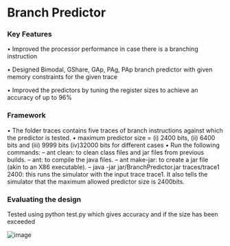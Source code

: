 
# Branch Predictor

### Key Features 
• Improved the processor performance in case there is a branching instruction

• Designed Bimodal, GShare, GAp, PAg, PAp branch predictor with given memory constraints for the given trace

• Improved the predictors by tuning the register sizes to achieve an accuracy of up to 96%

### Framework
• The folder traces contains five traces of branch instructions against which the predictor is tested. 
• maximum predictor size = (i) 2400 bits, (ii) 6400 bits and (iii) 9999 bits (iv)32000 bits for different cases
• Run the following commands:
	– ant clean: to clean class files and jar files from previous builds.
	– ant: to compile the java files.
	– ant make-jar: to create a jar file (akin to an X86 executable).
	– java -jar jar/BranchPredictor.jar traces/trace1 2400: this runs the simulator with the input trace trace1. It also tells the simulator that the maximum allowed predictor size is 2400bits.
	
###  Evaluating the design
 Tested using python test.py which gives accuracy and if the size has been exceeded
 
![image](https://github.com/ksh-97/Branch-Predictor/assets/97159706/44796fa5-1f1e-4e6d-8f60-d1c1751dad5b)

